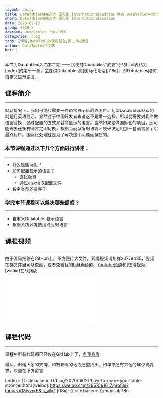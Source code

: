 ```yaml
---
layout: daily
title: DataTables使用入门-国际化 Internationalisation 博客 DataTables中文网
short: DataTables使用入门-国际化 Internationalisation
date: 2020-09-10
group: 2020-9
caption: DataTables 中文网博客
categories: blog
tags: [博客,DataTables使用经验,第二季视频]
author: DataTables中文网
hot: 1
---
```


本节为Datatables入门第二期 —— [《使用Datatables"武装"你的html表格》][index]的第十一章，主要讲Datatables的[国际化处理][i18n]，即Datatables如何自定义显示语言。

## 课程简介
---

默认情况下，我们可能只需要一种语言显示给最终用户。比如Datatables默认的就是用英语显示，显然对于中国开发者来说这不是第一选择，所以就需要对软件做语言替换，通过配置的方式来替换显示的语言。当然如果是做国际化的项目，还可能需要在多种语言之间切换，根据当前系统的语言环境来决定用那一套语言显示给最终用户。国际化处理就是为了解决这个问题而存在的。

<!--more-->


### 本节课程通过以下几个方面进行讲述：
---

- 什么是国际化？
- 如何配置显示的语言？
    - 直接配置
    - 通过ajax读取配置文件
- 数字类型的排序？

### 学完本节课程可以解决哪些疑惑？
---

- 自定义Datatables显示语言
- 根据系统环境使用对应的语言

## 课程视频
---

由于源码托管在GitHub上，不方便传大文件，观看视频请加群20779435，视频在群文件里可以查阅，或者查看我的[bilibili频道][bilibili]、[Youtube频道][youtube]和[微博视频][weibo]在线播放

<iframe flag="bilibili" src="//player.bilibili.com/player.html?aid=839501955&bvid=BV1C54y127rs&cid=234137904&page=1" scrolling="no" border="0" frameborder="no" framespacing="0" allowfullscreen="true"></iframe>

## 课程代码
---

课程中所有代码都已经放在GitHub上了，[点我查看][github]

最后，谢谢大家的支持，如有错误的地方还望指出，如果您还有其他的建议或要求，欢迎在下方留言


[youtube]: https://www.youtube.com/playlist?list=PLfl1Raz12t6s43Fb--qDoIsBPKHEme7FO
[bilibili]: https://space.bilibili.com/618644465/channel/detail?cid=133983
[github]: https://github.com/ssy341/datatables-season2/tree/master/example11
[index]: {{ site.baseurl }}/blog/2020/06/21/how-to-make-your-table-stronger.html
[weibo]: https://weibo.com/2957561617/profile?topnav=1&wvr=6&is_all=1
[i18n]: {{ site.baseurl }}/manual/i18n